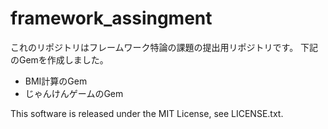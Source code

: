 # framework_assingment
これのリポジトリはフレームワーク特論の課題の提出用リポジトリです。
下記のGemを作成しました。

* BMI計算のGem  
* じゃんけんゲームのGem  
  
This software is released under the MIT License, see LICENSE.txt.  

